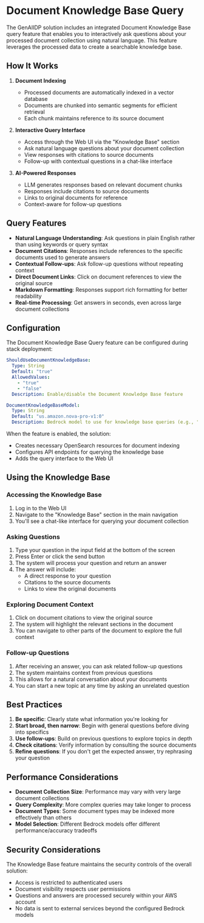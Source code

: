 # Document Knowledge Base Query

The GenAIIDP solution includes an integrated Document Knowledge Base query feature that enables you to interactively ask questions about your processed document collection using natural language. This feature leverages the processed data to create a searchable knowledge base.

## How It Works

1. **Document Indexing**
   - Processed documents are automatically indexed in a vector database
   - Documents are chunked into semantic segments for efficient retrieval
   - Each chunk maintains reference to its source document

2. **Interactive Query Interface**
   - Access through the Web UI via the "Knowledge Base" section
   - Ask natural language questions about your document collection
   - View responses with citations to source documents
   - Follow-up with contextual questions in a chat-like interface

3. **AI-Powered Responses**
   - LLM generates responses based on relevant document chunks
   - Responses include citations to source documents
   - Links to original documents for reference
   - Context-aware for follow-up questions

## Query Features

- **Natural Language Understanding**: Ask questions in plain English rather than using keywords or query syntax
- **Document Citations**: Responses include references to the specific documents used to generate answers
- **Contextual Follow-ups**: Ask follow-up questions without repeating context
- **Direct Document Links**: Click on document references to view the original source
- **Markdown Formatting**: Responses support rich formatting for better readability
- **Real-time Processing**: Get answers in seconds, even across large document collections

## Configuration

The Document Knowledge Base Query feature can be configured during stack deployment:

```yaml
ShouldUseDocumentKnowledgeBase:
  Type: String
  Default: "true"
  AllowedValues:
    - "true"
    - "false"
  Description: Enable/disable the Document Knowledge Base feature

DocumentKnowledgeBaseModel:
  Type: String
  Default: "us.amazon.nova-pro-v1:0"
  Description: Bedrock model to use for knowledge base queries (e.g., "us.anthropic.claude-3-7-sonnet-20250219-v1:0")
```

When the feature is enabled, the solution:
- Creates necessary OpenSearch resources for document indexing
- Configures API endpoints for querying the knowledge base
- Adds the query interface to the Web UI

## Using the Knowledge Base

### Accessing the Knowledge Base

1. Log in to the Web UI
2. Navigate to the "Knowledge Base" section in the main navigation
3. You'll see a chat-like interface for querying your document collection

### Asking Questions

1. Type your question in the input field at the bottom of the screen
2. Press Enter or click the send button
3. The system will process your question and return an answer
4. The answer will include:
   - A direct response to your question
   - Citations to the source documents
   - Links to view the original documents

### Exploring Document Context

1. Click on document citations to view the original source
2. The system will highlight the relevant sections in the document
3. You can navigate to other parts of the document to explore the full context

### Follow-up Questions

1. After receiving an answer, you can ask related follow-up questions
2. The system maintains context from previous questions
3. This allows for a natural conversation about your documents
4. You can start a new topic at any time by asking an unrelated question

## Best Practices

1. **Be specific**: Clearly state what information you're looking for
2. **Start broad, then narrow**: Begin with general questions before diving into specifics
3. **Use follow-ups**: Build on previous questions to explore topics in depth
4. **Check citations**: Verify information by consulting the source documents
5. **Refine questions**: If you don't get the expected answer, try rephrasing your question

## Performance Considerations

- **Document Collection Size**: Performance may vary with very large document collections
- **Query Complexity**: More complex queries may take longer to process
- **Document Types**: Some document types may be indexed more effectively than others
- **Model Selection**: Different Bedrock models offer different performance/accuracy tradeoffs

## Security Considerations

The Knowledge Base feature maintains the security controls of the overall solution:

- Access is restricted to authenticated users
- Document visibility respects user permissions
- Questions and answers are processed securely within your AWS account
- No data is sent to external services beyond the configured Bedrock models
